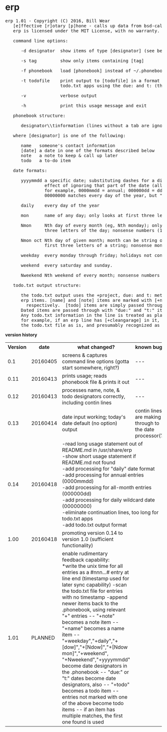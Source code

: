 # erp
<pre>
erp 1.01 - Copyright (C) 2016, Bill Wear
   [e]ffective [r]otary [p]hone - calls up data from bsd-calendar-like file
   erp is licensed under the MIT License, with no warranty.

   command line options:

      -d designator  show items of type [designator] (see below)

      -s tag         show only items containing [tag]
      
      -f phonebook   load [phonebook] instead of ~/.phonebook

      -t todofile    print output to [todofile] in a format compatible with
                     todo.txt apps using the due: and t: (threshold) notations

      -v             verbose output

      -h             print this usage message and exit

   phonebook structure:

      designator\\tinformation (lines without a tab are ignored)

   where [designator] is one of the following:
   
      name   someone's contact information
      [date] a date in one of the formats described below
      note   a note to keep & call up later
      todo   a to-do item

   date formats:

      yyyymmdd a specific date; substituting dashes for a digit has the
               effect of ignoring that part of the date (allowing repeats);
               for example, 0000mmdd = annual; 000000dd = ddth day of each month;
               00000000 matches every day of the year, but "daily" is easier.

      daily    every day of the year

      mon      name of any day; only looks at first three letters of the day.

      Nmon     Nth day of every month (eg, Nth monday); only looks at first
               three letters of the day; nonsense numbers (10) won't match.

      Nmon oct Nth day of given month; month can be string or number, only matches
               first three letters of a string; nonsense month won't match.

      weekday  every monday through friday; holidays not considered, so ymmv.

      weekend  every saturday and sunday.

      Nweekend Nth weekend of every month; nonsense numbers won't match.

   todo.txt output structure:

      the todo.txt output uses the +project, due: and t: meta-elements to encode
      erp items. [name] and [note] items are marked with [+name] or [+note], 
		respectively.  [todo] items are simply passed through with no changes.
      Dated items are passed through with "due:" and "t:" items set to today.
      Any todo.txt information in the line is treated as plain text and passed on;
      for example, if an erp line has [+cleangarage] in it, that will be passed to
      the todo.txt file as is, and presumably recognized as a project by the todo app.
</pre>

**version history**
<table>
   <tr>
      <th>Version</th>
      <th>date</th>
      <th>what changed?</th>
      <th>known bugs</th>
   </tr>
   <tr>
      <td>0.1</td>
      <td>20160405</td>
      <td>screens & captures command line options (gotta start somewhere, right?)</td>
      <td>---</td>
   </tr>
   <tr>
      <td>0.11</td>
      <td>20160413</td>
      <td>prints usage; reads phonebook file & prints it out</td>
      <td>---</td>
   </tr>
   <tr>
      <td>0.12</td>
      <td>20160413</td>
      <td>processes name, note, & todo designators correctly, including contin lines</td>
      <td>---</td>
   </tr>
   <tr>
      <td>0.13</td>
      <td>20160414</td>
      <td>date input working; today's date default (no option) output</td>
      <td>contin lines are making it through to the date processor(?)</td>
   </tr>
   <tr>
      <td>0.14</td>
      <td>20160418</td>
      <td colspan="2">-read long usage statement out of README.md in /usr/share/erp<br>
      -show short usage statement if README.md not found<br>
      -add processing for "daily" date format<br>
		-add processing for annual entries (0000mmdd)<br>
		-add processing for all-month entries (000000dd)<br>
		-add processing for daily wildcard date (00000000)<br>
      -eliminate continuation lines, too long for todo.txt apps<br>
      -add todo.txt output format</td>
   </tr>
   <tr>
      <td>1.00</td>
      <td>20160418</td>
      <td>promoting version 0.14 to version 1.0 (sufficient functionality)</td>
      <td></td>
   </tr>
   <tr>
      <td>1.01</td>
      <td>PLANNED</td>
      <td>enable rudimentary feedback capability:<br>
      *write the unix time for all entries as a #nnn...# entry at line end
       (timestamp used for later sync capability)
      -scan the todo.txt file for entries with no timestamp
		-append newer items back to the .phonebook, using relevant "+" entries
       -- "+note" becomes a note item
       -- "+name" becomes a name item
       -- "+weekday","+daily","+[dow]","+[Ndow]","+[Ndow mon]","+weekend",
          "+Nweekend","+yyyymmdd" become date designators in the .phonebook
       -- "due:" or "t:" dates become date designators, also
       -- "+todo" becomes a todo item
       -- entries not marked with one of the above become todo items
       -- if an item has multiple matches, the first one found is used
      </td>
   </tr>
</table>

